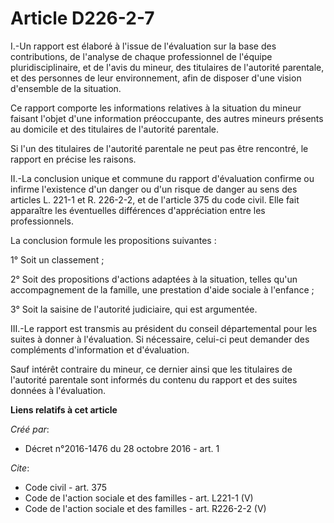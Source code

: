 # Article D226-2-7

I.-Un rapport est élaboré à l'issue de l'évaluation sur la base des contributions, de l'analyse de chaque professionnel de
l'équipe pluridisciplinaire, et de l'avis du mineur, des titulaires de l'autorité parentale, et des personnes de leur
environnement, afin de disposer d'une vision d'ensemble de la situation. 

Ce rapport comporte les informations relatives à la situation du mineur faisant l'objet d'une information préoccupante, des
autres mineurs présents au domicile et des titulaires de l'autorité parentale. 

Si l'un des titulaires de l'autorité parentale ne peut pas être rencontré, le rapport en précise les raisons. 

II.-La conclusion unique et commune du rapport d'évaluation confirme ou infirme l'existence d'un danger ou d'un risque de
danger au sens des articles L. 221-1 et R. 226-2-2, et de l'article 375 du code civil. Elle fait apparaître les éventuelles
différences d'appréciation entre les professionnels. 

La conclusion formule les propositions suivantes : 

1° Soit un classement ; 

2° Soit des propositions d'actions adaptées à la situation, telles qu'un accompagnement de la famille, une prestation d'aide
sociale à l'enfance ; 

3° Soit la saisine de l'autorité judiciaire, qui est argumentée. 

III.-Le rapport est transmis au président du conseil départemental pour les suites à donner à l'évaluation. Si nécessaire,
celui-ci peut demander des compléments d'information et d'évaluation. 

Sauf intérêt contraire du mineur, ce dernier ainsi que les titulaires de l'autorité parentale sont informés du contenu du
rapport et des suites données à l'évaluation.

**Liens relatifs à cet article**

_Créé par_:

  - Décret n°2016-1476 du 28 octobre 2016 - art. 1

_Cite_:

  - Code civil - art. 375
  - Code de l'action sociale et des familles - art. L221-1 (V)
  - Code de l'action sociale et des familles - art. R226-2-2 (V)
